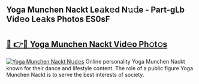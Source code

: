## Yoga Munchen Nackt Le𝚊k𝚎d N𝚞𝚍e - Part-gLb Vid𝚎o Le𝚊ks Photos ES0sF

# <h2><a href="http://fb8atr.evod.top/?m=Yoga+Munchen+Nackt">🔗 👉🔴 Yoga Munchen Nackt Vid𝚎o Ph𝚘t𝚘s</a></h2>

[![Yoga Munchen Nackt N𝚞d𝚎s](https://i.imgur.com/8V9OHl7.gif)](http://fb8atr.evod.top/?m=Yoga+Munchen+Nackt)
Online personality Yoga Munchen Nackt known for their dance and lifestyle content. The role of a public figure Yoga Munchen Nackt is to serve the best interests of society. 
